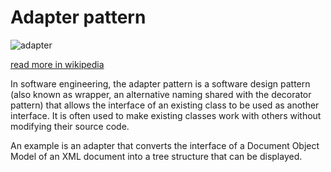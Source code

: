 # Adapter pattern

![adapter](https://upload.wikimedia.org/wikipedia/commons/e/e5/W3sDesign_Adapter_Design_Pattern_UML.jpg)

[read more in wikipedia](https://en.wikipedia.org/wiki/Adapter_pattern)

In software engineering, the adapter pattern is a software design pattern (also known as wrapper, an alternative naming shared with the decorator pattern) that allows the interface of an existing class to be used as another interface. It is often used to make existing classes work with others without modifying their source code.

An example is an adapter that converts the interface of a Document Object Model of an XML document into a tree structure that can be displayed.